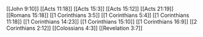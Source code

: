 [[John 9:10]]
[[Acts 11:18]]
[[Acts 15:3]]
[[Acts 15:12]]
[[Acts 21:19]]
[[Romans 15:18]]
[[1 Corinthians 3:5]]
[[1 Corinthians 5:4]]
[[1 Corinthians 11:18]]
[[1 Corinthians 14:23]]
[[1 Corinthians 15:10]]
[[1 Corinthians 16:9]]
[[2 Corinthians 2:12]]
[[Colossians 4:3]]
[[Revelation 3:7]]
